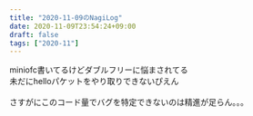 ```yaml
---
title: "2020-11-09のNagiLog"
date: 2020-11-09T23:54:24+09:00
draft: false
tags: ["2020-11"]
---
```


miniofc書いてるけどダブルフリーに悩まされてる<br>
未だにhelloパケットをやり取りできないぴえん<br><br>
さすがにこのコード量でバグを特定できないのは精進が足らん。。。

